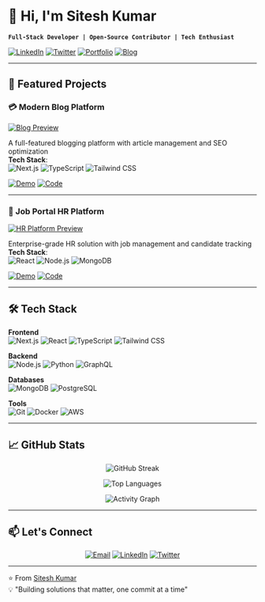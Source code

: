 # 👋 Hi, I'm Sitesh Kumar

**`Full-Stack Developer | Open-Source Contributor | Tech Enthusiast`**

[![LinkedIn](https://img.shields.io/badge/LinkedIn-0A66C2?style=for-the-badge&logo=linkedin&logoColor=white)](https://www.linkedin.com/in/siteshkumar/)
[![Twitter](https://img.shields.io/badge/Twitter-1DA1F2?style=for-the-badge&logo=twitter&logoColor=white)](https://twitter.com/TheSiteshKumar)
[![Portfolio](https://img.shields.io/badge/Portfolio-4285F4?style=for-the-badge&logo=google-chrome&logoColor=white)](https://siteshkumar.com)
[![Blog](https://img.shields.io/badge/Blog-FF5722?style=for-the-badge&logo=blogger&logoColor=white)](https://blog.siteshkumar.com)

---

## 🚀 Featured Projects

### 💳 Modern Blog Platform
[![Blog Preview](https://res.cloudinary.com/dctevx0rr/image/upload/c_scale,w_400/v1741496787/siteshkumar.com/blog.png)](https://next-blog2025.netlify.app/)

A full-featured blogging platform with article management and SEO optimization  
**Tech Stack**:  
![Next.js](https://img.shields.io/badge/Next.js-000000?style=flat&logo=nextdotjs&logoColor=white)
![TypeScript](https://img.shields.io/badge/TypeScript-3178C6?style=flat&logo=typescript&logoColor=white)
![Tailwind CSS](https://img.shields.io/badge/Tailwind_CSS-06B6D4?style=flat&logo=tailwind-css&logoColor=white)

[![Demo](https://img.shields.io/badge/Live_Demo-38B2AC?style=for-the-badge&logo=vercel&logoColor=white)](https://next-blog2025.netlify.app/)
[![Code](https://img.shields.io/badge/View_Code-181717?style=for-the-badge&logo=github&logoColor=white)](https://github.com/TheSiteshKumar/modern-blog-platform)

---

### 👔 Job Portal HR Platform
[![HR Platform Preview](https://res.cloudinary.com/dctevx0rr/image/upload/c_scale,w_400/v1741496788/siteshkumar.com/job.png)](https://job-portal-hr.netlify.app/)

Enterprise-grade HR solution with job management and candidate tracking  
**Tech Stack**:  
![React](https://img.shields.io/badge/React-61DAFB?style=flat&logo=react&logoColor=black)
![Node.js](https://img.shields.io/badge/Node.js-339933?style=flat&logo=nodedotjs&logoColor=white)
![MongoDB](https://img.shields.io/badge/MongoDB-47A248?style=flat&logo=mongodb&logoColor=white)

[![Demo](https://img.shields.io/badge/Live_Demo-38B2AC?style=for-the-badge&logo=vercel&logoColor=white)](https://job-portal-hr.netlify.app/)
[![Code](https://img.shields.io/badge/View_Code-181717?style=for-the-badge&logo=github&logoColor=white)](https://github.com/TheSiteshKumar/hr-job-portal)

---

## 🛠️ Tech Stack

**Frontend**  
![Next.js](https://img.shields.io/badge/Next.js-000000?style=flat&logo=nextdotjs&logoColor=white)
![React](https://img.shields.io/badge/React-61DAFB?style=flat&logo=react&logoColor=black)
![TypeScript](https://img.shields.io/badge/TypeScript-3178C6?style=flat&logo=typescript&logoColor=white)
![Tailwind CSS](https://img.shields.io/badge/Tailwind_CSS-06B6D4?style=flat&logo=tailwind-css&logoColor=white)

**Backend**  
![Node.js](https://img.shields.io/badge/Node.js-339933?style=flat&logo=nodedotjs&logoColor=white)
![Python](https://img.shields.io/badge/Python-3776AB?style=flat&logo=python&logoColor=white)
![GraphQL](https://img.shields.io/badge/GraphQL-E10098?style=flat&logo=graphql&logoColor=white)

**Databases**  
![MongoDB](https://img.shields.io/badge/MongoDB-47A248?style=flat&logo=mongodb&logoColor=white)
![PostgreSQL](https://img.shields.io/badge/PostgreSQL-4169E1?style=flat&logo=postgresql&logoColor=white)

**Tools**  
![Git](https://img.shields.io/badge/Git-F05032?style=flat&logo=git&logoColor=white)
![Docker](https://img.shields.io/badge/Docker-2496ED?style=flat&logo=docker&logoColor=white)
![AWS](https://img.shields.io/badge/AWS-232F3E?style=flat&logo=amazon-aws&logoColor=white)

---

## 📈 GitHub Stats

<div align="center">
  
![GitHub Streak](https://streak-stats.demolab.com?user=TheSiteshKumar&theme=react&border_radius=5&mode=weekly)

![Top Languages](https://github-readme-stats.vercel.app/api/top-langs/?username=TheSiteshKumar&layout=compact&theme=react&hide_border=true)

![Activity Graph](https://github-readme-activity-graph.vercel.app/graph?username=TheSiteshKumar&theme=react-dark&hide_border=true)

</div>

---

## 📫 Let's Connect

<div align="center">
  
[![Email](https://img.shields.io/badge/Email-D14836?style=for-the-badge&logo=gmail&logoColor=white)](mailto:hi@siteshkumar.com)
[![LinkedIn](https://img.shields.io/badge/LinkedIn-0A66C2?style=for-the-badge&logo=linkedin&logoColor=white)](https://www.linkedin.com/in/siteshkumar/)
[![Twitter](https://img.shields.io/badge/Twitter-1DA1F2?style=for-the-badge&logo=twitter&logoColor=white)](https://twitter.com/TheSiteshKumar)

</div>

---

⭐ From [Sitesh Kumar](https://github.com/TheSiteshKumar)  
💡 "Building solutions that matter, one commit at a time"
